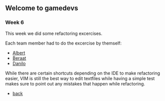 ## Welcome to gamedevs

### Week 6

This week we did some refactoring excercises.

Each team member had to do the excercise by themself:
- [Albert](https://github.com/albgei/Fowler)
- [Beraat](https://github.com/berio23/SE-Homework)
- [Danilo](https://github.com/tyron82/Fowler-c0e1c7a21a5335d7e475c2c795ed77deec37b776)

While there are certain shortcuts depending on the IDE to make refactoring easier, VIM is still the best way to edit textfiles while having a simple test makes sure to point out any mistakes that happen while refactoring.

- [back](https://albgei.github.io/gamedevs/index)

<script src="https://utteranc.es/client.js"
        repo="albgei/gamedevs"
        issue-term="pathname"
        label="commentary_"
        theme="github-dark"
        crossorigin="anonymous"
        async>
